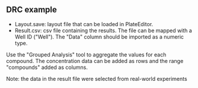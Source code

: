 ## DRC example

- Layout.save: layout file that can be loaded in PlateEditor.
- Result.csv: csv file containing the results. The file can be mapped with a Well ID ("Well"). The "Data" column should be imported as a numeric type.

Use the "Grouped Analysis" tool to aggregate the values for each compound. The concentration data can be added as rows and the range "compounds" added as columns.

Note: the data in the result file were selected from real-world experiments
